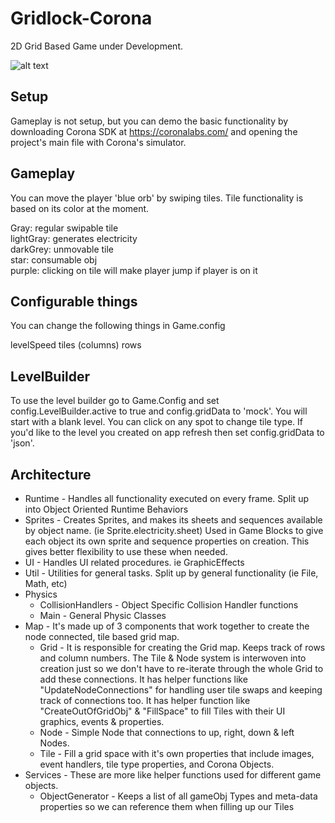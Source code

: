 # Gridlock-Corona
2D Grid Based Game under Development.

![alt text]( https://raw.githubusercontent.com/alexr101/Gridlock-Corona/master/assets/screenshots/screenshot.png )

## Setup
Gameplay is not setup, but you can demo the basic functionality by downloading Corona SDK at https://coronalabs.com/ 
and opening the project's main file with Corona's simulator.

## Gameplay
You can move the player 'blue orb' by swiping tiles. Tile functionality is based on its color at the moment.

Gray: regular swipable tile  
lightGray: generates electricity   
darkGrey: unmovable tile  
star: consumable obj  
purple: clicking on tile will make player jump if player is on it 

## Configurable things
You can change the following things in Game.config

levelSpeed 
tiles (columns)
rows

## LevelBuilder

To use the level builder go to Game.Config and set config.LevelBuilder.active to true and config.gridData to 'mock'. 
You will start with a blank level. You can click on any spot to change tile type. If you'd like to the level you created on 
app refresh then set config.gridData to 'json'.

## Architecture

* Runtime - Handles all functionality executed on every frame. Split up into Object Oriented Runtime Behaviors
* Sprites - Creates Sprites, and makes its sheets and sequences available by object name. (ie Sprite.electricity.sheet) Used in Game Blocks to give each object its own sprite and sequence properties on creation. This gives better flexibility to use these when needed.
* UI - Handles UI related procedures. ie GraphicEffects
* Util - Utilities for general tasks. Split up by general functionality (ie File, Math, etc)
* Physics
    * CollisionHandlers - Object Specific Collision Handler functions
    * Main - General Physic Classes
* Map - It's made up of 3 components that work together to create the node connected, tile based grid map.
    * Grid - It is responsible for creating the Grid map. Keeps track of rows and column numbers. The Tile & Node system is interwoven into creation just so we don't have to re-iterate through the whole Grid to add these connections. It has helper functions like "UpdateNodeConnections" for handling user tile swaps and keeping track of connections too. It has helper function like "CreateOutOfGridObj" & "FillSpace" to fill Tiles with their UI graphics, events & properties.
    * Node - Simple Node that connections to up, right, down & left Nodes.
    * Tile - Fill a grid space with it's own properties that include images, event handlers, tile type properties, and Corona Objects.
* Services - These are more like helper functions used for different game objects.
    * ObjectGenerator - Keeps a list of all gameObj Types and meta-data properties so we can reference them when filling up our Tiles


